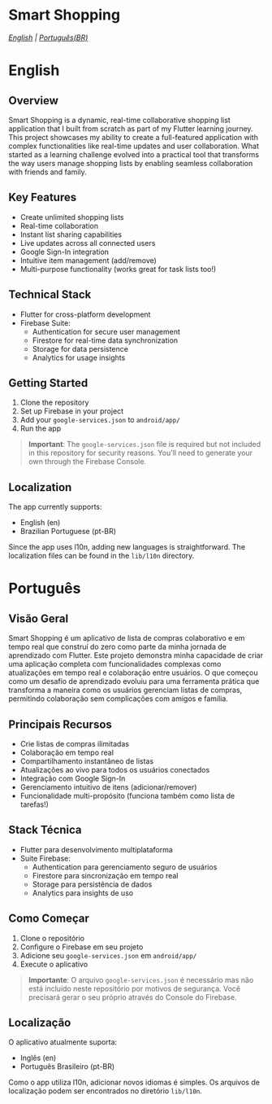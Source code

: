 # Smart Shopping

_[English](#english) | [Português(BR)](#português)_

# English

## Overview

Smart Shopping is a dynamic, real-time collaborative shopping list application that I built from scratch as part of my Flutter learning journey. This project showcases my ability to create a full-featured application with complex functionalities like real-time updates and user collaboration. What started as a learning challenge evolved into a practical tool that transforms the way users manage shopping lists by enabling seamless collaboration with friends and family.

## Key Features

- Create unlimited shopping lists
- Real-time collaboration
- Instant list sharing capabilities
- Live updates across all connected users
- Google Sign-In integration
- Intuitive item management (add/remove)
- Multi-purpose functionality (works great for task lists too!)

## Technical Stack

- Flutter for cross-platform development
- Firebase Suite:
  - Authentication for secure user management
  - Firestore for real-time data synchronization
  - Storage for data persistence
  - Analytics for usage insights

## Getting Started

1. Clone the repository
2. Set up Firebase in your project
3. Add your `google-services.json` to `android/app/`
4. Run the app

> **Important**: The `google-services.json` file is required but not included in this repository for security reasons. You'll need to generate your own through the Firebase Console.

## Localization

The app currently supports:

- English (en)
- Brazilian Portuguese (pt-BR)

Since the app uses l10n, adding new languages is straightforward. The localization files can be found in the `lib/l10n` directory.

# Português

## Visão Geral

Smart Shopping é um aplicativo de lista de compras colaborativo e em tempo real que construí do zero como parte da minha jornada de aprendizado com Flutter. Este projeto demonstra minha capacidade de criar uma aplicação completa com funcionalidades complexas como atualizações em tempo real e colaboração entre usuários. O que começou como um desafio de aprendizado evoluiu para uma ferramenta prática que transforma a maneira como os usuários gerenciam listas de compras, permitindo colaboração sem complicações com amigos e família.

## Principais Recursos

- Crie listas de compras ilimitadas
- Colaboração em tempo real
- Compartilhamento instantâneo de listas
- Atualizações ao vivo para todos os usuários conectados
- Integração com Google Sign-In
- Gerenciamento intuitivo de itens (adicionar/remover)
- Funcionalidade multi-propósito (funciona também como lista de tarefas!)

## Stack Técnica

- Flutter para desenvolvimento multiplataforma
- Suite Firebase:
  - Authentication para gerenciamento seguro de usuários
  - Firestore para sincronização em tempo real
  - Storage para persistência de dados
  - Analytics para insights de uso

## Como Começar

1. Clone o repositório
2. Configure o Firebase em seu projeto
3. Adicione seu `google-services.json` em `android/app/`
4. Execute o aplicativo

> **Importante**: O arquivo `google-services.json` é necessário mas não está incluído neste repositório por motivos de segurança. Você precisará gerar o seu próprio através do Console do Firebase.

## Localização

O aplicativo atualmente suporta:

- Inglês (en)
- Português Brasileiro (pt-BR)

Como o app utiliza l10n, adicionar novos idiomas é simples. Os arquivos de localização podem ser encontrados no diretório `lib/l10n`.

